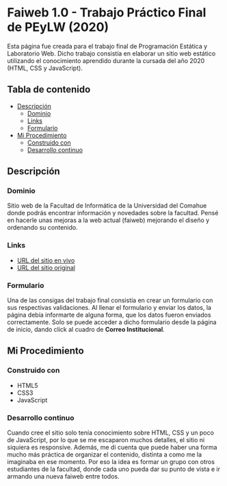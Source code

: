 # Faiweb 1.0 - Trabajo Práctico Final de PEyLW (2020)

Esta página fue creada para el trabajo final de Programación Estática y Laboratorio Web. Dicho trabajo consistía en elaborar un sitio web estático utilizando el conocimiento aprendido durante la cursada del año 2020 (HTML, CSS y JavaScript).

## Tabla de contenido

- [Descripción](#descripción)
  - [Dominio](#dominio)
  - [Links](#links)
  - [Formulario](#formulario)
- [Mi Procedimiento](#mi-procedimiento)
  - [Construido con](#construido-con)
  - [Desarrollo continuo](#desarrollo-continuo)

## Descripción

### Dominio

Sitio web de la Facultad de Informática de la Universidad del Comahue donde podrás encontrar información y novedades sobre la facultad. Pensé en hacerle unas mejoras a la web actual (faiweb) mejorando el diseño y ordenando su contenido.

### Links

- [URL del sitio en vivo](https://blackpachamame.github.io/faiweb-1/)
- [URL del sitio original](https://faiweb.uncoma.edu.ar/)

### Formulario

Una de las consigas del trabajo final consistía en crear un formulario con sus respectivas validaciones. Al llenar el formulario y enviar los datos, la página debía informarte de alguna forma, que los datos fueron enviados correctamente. Solo se puede acceder a dicho formulario desde la página de inicio, dando click al cuadro de **Correo Institucional**.

## Mi Procedimiento

### Construido con

- HTML5
- CSS3
- JavaScript

### Desarrollo continuo

Cuando cree el sitio solo tenía conocimiento sobre HTML, CSS y un poco de JavaScript, por lo que se me escaparon muchos detalles, el sitio ni siquiera es responsive. Además, me di cuenta que puede haber una forma mucho más práctica de organizar el contenido, distinta a como me la imaginaba en ese momento. Por eso la idea es formar un grupo con otros estudiantes de la facultad, donde cada uno pueda dar su punto de vista e ir armando una nueva faiweb entre todos.
